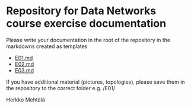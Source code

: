 # Repository for Data Networks course exercise documentation

Please write your documentation in the root of the repository in the markdowns created as templates

- [E01.md](E01.md)
- [E02.md](E02.md)
- [E03.md](E03.md)

If you have additional material (pictures, topologies), please save them in the repository to the correct folder e.g. /E01/  

Herkko Mehtälä